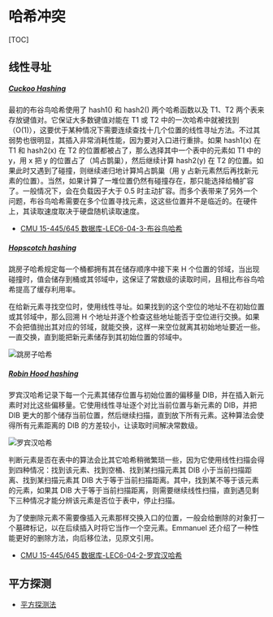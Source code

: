 # 哈希冲突

[TOC]

## 线性寻址

##### [<i title="布谷鸟哈希、杜鹃哈希">Cuckoo Hashing</i>](https://codecapsule.com/2013/07/20/cuckoo-hashing/)

最初的布谷鸟哈希使用了 hash1() 和 hash2() 两个哈希函数以及 T1、T2 两个表来存放键值对。它保证大多数键值对能在 T1 或 T2 中的一次哈希中就被找到（O(1)），这要优于某种情况下需要连续查找十几个位置的线性寻址方法。不过其弱势也很明显，其插入非常消耗性能，因为要对入口进行重排。如果 hash1(x) 在 T1 和 hash2(x) 在 T2 的位置都被占了，那么选择其中一个表中的元素如 T1 中的 y，用 x 把 y 的位置占了（鸠占鹊巢），然后继续计算 hash2(y) 在 T2 的位置。如果此时又遇到了碰撞，则继续递归地计算鸠占鹊巢（用 y 占新元素然后再找新元素的位置）。当然，如果计算了一堆位置仍然有碰撞存在，那只能选择给桶扩容了。一般情况下，会在负载因子大于 0.5 时主动扩容。而多个表带来了另外一个问题，布谷鸟哈希需要在多个位置寻找元素，这这些位置并不是临近的。在硬件上，其读取速度取决于硬盘随机读取速度。

* [CMU 15-445/645 数据库-LEC6-04-3-布谷鸟哈希](https://www.bilibili.com/video/BV1dh411x761)

##### [<i title="跳房子哈希">Hopscotch hashing</i>](https://codecapsule.com/2013/08/11/hopscotch-hashing/)

跳房子哈希规定每一个桶都拥有其在储存顺序中接下来 H 个位置的邻域，当出现碰撞时，值会储存到桶或其邻域中，这保证了常数级的读取时间，且相比布谷鸟哈希提高了缓存利用率。

在给新元素寻找空位时，使用线性寻址。如果找到的这个空位的地址不在初始位置或其邻域中，那么回溯 H 个地址并逐个检查这些地址能否于空位进行交换。如果不会把值抛出其对应的邻域，就能交换，这样一来空位就离其初始地址要近一些。一直交换，直到能把新元素储存到其初始位置的邻域中。

![跳房子哈希](https://mgear-image.oss-cn-shanghai.aliyuncs.com/image/other/20220323203225.png?w=60)

##### [<i title="罗宾汉哈希">Robin Hood hashing</i>](https://codecapsule.com/2013/11/11/robin-hood-hashing/)

罗宾汉哈希记录下每一个元素其储存位置与初始位置的偏移量 DIB，并在插入新元素时对比这些偏移量。它使用线性寻址逐个对比当前位置与新元素的 DIB，并把 DIB 更大的那个储存当前位置，然后继续扫描，直到放下所有元素。这种算法会使得所有元素距离的 DIB 的方差较小，让读取时间解决常数级。

![罗宾汉哈希](https://mgear-image.oss-cn-shanghai.aliyuncs.com/image/other/20220323210710.png?w=60)

判断元素是否在表中的算法会比其它哈希稍微繁琐一些，因为它使用线性扫描会得到四种情况：找到该元素、找到空桶、找到某扫描元素其 DIB 小于当前扫描距离、找到某扫描元素其 DIB 大于等于当前扫描距离。其中，找到某不等于该元素的元素，如果其 DIB 大于等于当前扫描距离，则需要继续线性扫描，直到遇见剩下三种情况才能分辨该元素是否位于表中，停止扫描。

为了使删除元素不需要像插入元素那样交换入口的位置，一般会给删除的对象打一个墓碑标记，以在后续插入时将它当作一个空元素。Emmanuel 还介绍了一种性能更好的删除方法，向后移位法，见原文引用。

* [CMU 15-445/645 数据库-LEC6-04-2-罗宾汉哈希](https://www.bilibili.com/video/BV1RL4y1v7vQ)

## 平方探测

* [平方探测法](https://www.bilibili.com/video/BV1qJ411k7wc)